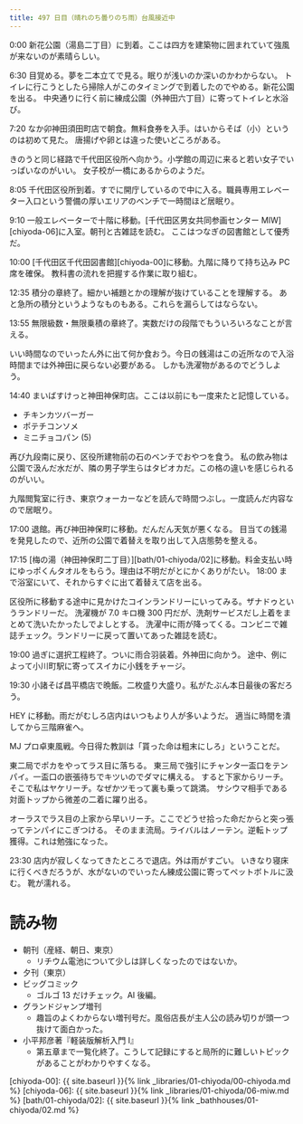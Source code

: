 ```yaml
---
title: 497 日目（晴れのち曇りのち雨）台風接近中
---
```


0:00 新花公園（湯島二丁目）に到着。ここは四方を建築物に囲まれていて強風が来ないのが素晴らしい。

6:30 目覚める。夢を二本立てで見る。眠りが浅いのか深いのかわからない。
トイレに行こうとしたら掃除人がこのタイミングで到着したのでやめる。新花公園を出る。
中央通りに行く前に練成公園（外神田六丁目）に寄ってトイレと水浴び。

7:20 なか卯神田須田町店で朝食。無料食券を入手。はいからそば（小）というのは初めて見た。
唐揚げや卵とは違った使いどころがある。

きのうと同じ経路で千代田区役所へ向かう。小学館の周辺に来ると若い女子でいっぱいなのがいい。
女子校が一橋にあるからのようだ。

8:05 千代田区役所到着。すでに開庁しているので中に入る。職員専用エレベーター入口という警備の厚いエリアのベンチで一時間ほど居眠り。

9:10 一般エレベーターで十階に移動。[千代田区男女共同参画センター MIW][chiyoda-06]に入室。朝刊と古雑誌を読む。
ここはつなぎの図書館として優秀だ。

10:00 [千代田区千代田図書館][chiyoda-00]に移動。九階に降りて持ち込み PC 席を確保。
教科書の流れを把握する作業に取り組む。

12:35 積分の章終了。細かい補題とかの理解が抜けていることを理解する。
あと急所の積分というようなものもある。これらを漏らしてはならない。

13:55 無限級数・無限乗積の章終了。実数だけの段階でもういろいろなことが言える。

いい時間なのでいったん外に出て何か食おう。今日の銭湯はこの近所なので入浴時間までは外神田に戻らない必要がある。
しかも洗濯物があるのでどうしよう。

14:40 まいばすけっと神田神保町店。ここは以前にも一度来たと記憶している。
* チキンカツバーガー
* ポテチコンソメ
* ミニチョコパン (5)

再び九段南に戻り、区役所建物前の石のベンチでおやつを食う。
私の飲み物は公園で汲んだ水だが、隣の男子学生らはタピオカだ。この格の違いを感じられるのがいい。

九階閲覧室に行き、東京ウォーカーなどを読んで時間つぶし。一度読んだ内容なので居眠り。

17:00 退館。再び神田神保町に移動。だんだん天気が悪くなる。
目当ての銭湯を発見したので、近所の公園で着替えを取り出して入店態勢を整える。

17:15 [梅の湯（神田神保町二丁目）][bath/01-chiyoda/02]に移動。料金支払い時にゆっポくんタオルをもらう。理由は不明だがとにかくありがたい。
18:00 まで浴室にいて、それからすぐに出て着替えて店を出る。

区役所に移動する途中に見かけたコインランドリーにいってみる。ザナドゥというランドリーだ。
洗濯機が 7.0 キロ機 300 円だが、洗剤サービスだし上着をまとめて洗いたかったしでよしとする。
洗濯中に雨が降ってくる。コンビニで雑誌チェック。ランドリーに戻って置いてあった雑誌を読む。

19:00 過ぎに選択工程終了。ついに雨合羽装着。外神田に向かう。
途中、例によって小川町駅に寄ってスイカに小銭をチャージ。

19:30 小諸そば昌平橋店で晩飯。二枚盛り大盛り。私がたぶん本日最後の客だろう。

HEY に移動。雨だがむしろ店内はいつもより人が多いようだ。
適当に時間を潰してから三階麻雀へ。

MJ プロ卓東風戦。今日得た教訓は「貰った命は粗末にしろ」ということだ。

東二局でポカをやってラス目に落ちる。
東三局で強引にチャンタ一盃口をテンパイ。一盃口の嵌張待ちでキツいのでダマに構える。
すると下家からリーチ。そこで私はヤケリーチ。なぜかツモって裏も乗って跳満。
サシウマ相手である対面トップから微差の二着に躍り出る。

オーラスでラス目の上家から早いリーチ。ここでどうせ拾った命だからと突っ張ってテンパイにこぎつける。
そのまま流局。ライバルはノーテン。逆転トップ獲得。これは勉強になった。

23:30 店内が寂しくなってきたところで退店。外は雨がすごい。
いきなり寝床に行くべきだろうが、水がないのでいったん練成公園に寄ってペットボトルに汲む。
靴が濡れる。

# 読み物

* 朝刊（産経、朝日、東京）
  * リチウム電池について少しは詳しくなったのではないか。
* 夕刊（東京）
* ビッグコミック
  * ゴルゴ 13 だけチェック。AI 後編。
* グランドジャンプ増刊
  * 趣旨のよくわからない増刊号だ。風俗店長が主人公の読み切りが頭一つ抜けて面白かった。
* 小平邦彦著『軽装版解析入門 I』
  * 第五章まで一覧化終了。こうして記録にすると局所的に難しいトピックがあることがわかりやすくなる。

[chiyoda-00]: {{ site.baseurl }}{% link _libraries/01-chiyoda/00-chiyoda.md %}
[chiyoda-06]: {{ site.baseurl }}{% link _libraries/01-chiyoda/06-miw.md %}
[bath/01-chiyoda/02]: {{ site.baseurl }}{% link _bathhouses/01-chiyoda/02.md %}
